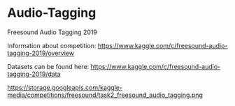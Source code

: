 # Audio-Tagging
Freesound Audio Tagging 2019

Information about competition:
https://www.kaggle.com/c/freesound-audio-tagging-2019/overview

Datasets can be found here:
https://www.kaggle.com/c/freesound-audio-tagging-2019/data

https://storage.googleapis.com/kaggle-media/competitions/freesound/task2_freesound_audio_tagging.png
